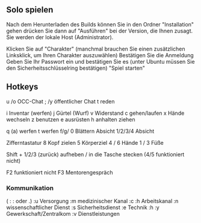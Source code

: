 ﻿## Solo spielen ##
Nach dem Herunterladen des Builds
können Sie in den Ordner "Installation" gehen 
drücken Sie dann auf "Ausführen" bei der Version, die Ihnen zusagt.
Sie werden der lokale Host (Administrator).

Klicken Sie auf "Charakter" (manchmal brauchen Sie einen zusätzlichen Linksklick, um Ihren Charakter auszuwählen)
Bestätigen Sie die Anmeldung
Geben Sie Ihr Passwort ein und bestätigen Sie es
(unter Ubuntu müssen Sie den Sicherheitsschlüsselring bestätigen)
"Spiel starten"

## Hotkeys
u /o OCC-Chat
; /y öffentlicher Chat
t reden

i Inventar (werfen)
j Gürtel (Wurf)
v Widerstand
c gehen/laufen
x Hände wechseln
z benutzen 
e ausrüsten
h anhalten ziehen

q (a) werfen
t werfen
f/g/ 0 Blättern Absicht
1/2/3/4 Absicht

Zifferntastatur
8 Kopf zielen
5 Körperziel
4 / 6 Hände
1 / 3 Füße 

Shift + 1/2/3 (zurück) aufheben / in die Tasche stecken
(4/5 funktioniert nicht)

F2 funktioniert nicht
F3 Mentorengespräch

### Kommunikation
( : : oder .)
:u Versorgung
:m medizinischer Kanal
:c :h Arbeitskanal
:n wissenschaftlicher Dienst
:s Sicherheitsdienst
:e Technik
:h :y Gewerkschaft/Zentralkom
:v Dienstleistungen
